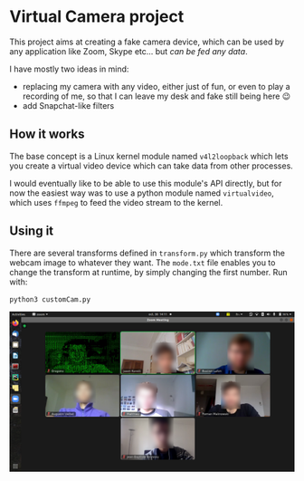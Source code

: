# Virtual Camera project

This project aims at creating a fake camera device, which can be used by any application like Zoom, Skype etc... but _can be fed any data_. 

I have mostly two ideas in mind:
- replacing my camera with any video, either just of fun, or even to play a recording of me, so that I can leave my desk and fake still being here :wink:
- add Snapchat-like filters


## How it works

The base concept is a Linux kernel module named `v4l2loopback` which lets you create a virtual video device which can take data from other processes. 

I would eventually like to be able to use this module's API directly, but for now the easiest way was to use a python module named `virtualvideo`, which uses `ffmpeg` to feed the video stream to the kernel.

## Using it

There are several transforms defined in `transform.py` which transform the webcam image to whatever they want. The `mode.txt` file enables you to change the transform at runtime, by simply changing the first number. Run with:
```python
python3 customCam.py
```
 
![example image](matrix.png)
